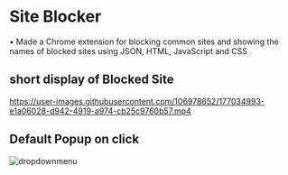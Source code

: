 
# Site Blocker

•	Made a Chrome extension for blocking common sites and showing
 the names of blocked sites using JSON, HTML, JavaScript and CSS
## short display of Blocked Site

https://user-images.githubusercontent.com/106978652/177034993-e1a06028-d942-4919-a974-cb25c9760b57.mp4

## Default Popup on click

![dropdownmenu](https://user-images.githubusercontent.com/106978652/174446365-edf38ac0-e1b5-4abf-84cf-a624c3c789c6.png)
